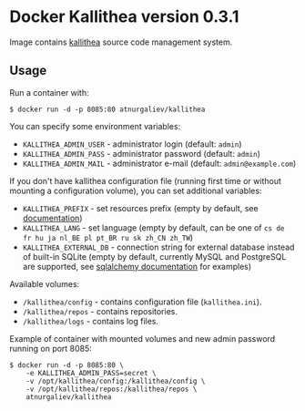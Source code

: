 Docker Kallithea version 0.3.1
==============================

Image contains [kallithea](https://kallithea-scm.org/) source code management system.

Usage
-----

Run a container with:

    $ docker run -d -p 8085:80 atnurgaliev/kallithea

You can specify some environment variables:

* `KALLITHEA_ADMIN_USER` - administrator login (default: `admin`)
* `KALLITHEA_ADMIN_PASS` - administrator password (default: `admin`)
* `KALLITHEA_ADMIN_MAIL` - administrator e-mail (default: `admin@example.com`)

If you don't have kallithea configuration file (running first time or without mounting a configuration volume), 
you can set additional variables:

* `KALLITHEA_PREFIX` - set resources prefix 
  (empty by default, see [documentation](http://docs.kallithea-scm.org/en/latest/setup.html#apache-as-subdirectory))
* `KALLITHEA_LANG` - set language (empty by default, can be one of `cs de fr hu ja nl_BE pl pt_BR ru sk zh_CN zh_TW`)
* `KALLITHEA_EXTERNAL_DB` - connection string for external database instead of built-in SQLite (empty by default, 
   currently MySQL and PostgreSQL are supported, 
   see [sqlalchemy documentation](http://docs.sqlalchemy.org/en/rel_1_0/dialects/index.html) for examples)

Available volumes:

* `/kallithea/config` - contains configuration file (`kallithea.ini`).
* `/kallithea/repos` - contains repositories.
* `/kallithea/logs` - contains log files.

Example of container with mounted volumes and new admin password running on port 8085:
 
    $ docker run -d -p 8085:80 \
        -e KALLITHEA_ADMIN_PASS=secret \
        -v /opt/kallithea/config:/kallithea/config \
        -v /opt/kallithea/repos:/kallithea/repos \
        atnurgaliev/kallithea
